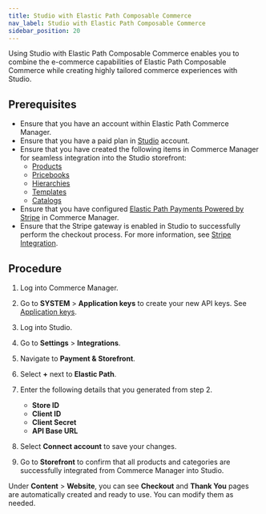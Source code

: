 ```yaml
---
title: Studio with Elastic Path Composable Commerce
nav_label: Studio with Elastic Path Composable Commerce
sidebar_position: 20
---
```


Using Studio with Elastic Path Composable Commerce enables you to combine the e-commerce capabilities of Elastic Path Composable Commerce while creating highly tailored commerce experiences with Studio.

## Prerequisites

- Ensure that you have an account within Elastic Path Commerce Manager.
- Ensure that you have a paid plan in [Studio](https://app.unstack.com/) account.
- Ensure that you have created the following items in Commerce Manager for seamless integration into the Studio storefront:
    - [Products](/docs/commerce-manager/product-experience-manager/Products/overview)
    - [Pricebooks](/docs/commerce-manager/product-experience-manager/pricebooks/pxm-pricebooks)
    - [Hierarchies](/docs/commerce-manager/product-experience-manager/hierarchies/creating_hierarchies)
    - [Templates](/docs/commerce-manager/product-experience-manager/extending-products/templates)
    - [Catalogs](/docs/commerce-manager/product-experience-manager/catalogs/catalog-configuration)
- Ensure that you have configured [Elastic Path Payments Powered by Stripe](/docs/commerce-manager/payments/ep-payments-powered-by-stripe) in Commerce Manager.
- Ensure that the Stripe gateway is enabled in Studio to successfully perform the checkout process. For more information, see [Stripe Integration](/docs/studio/Integrations/Integrating-stripe).

## Procedure

1. Log into Commerce Manager.
1. Go to **SYSTEM** > **Application keys** to create your new API keys. See [Application keys](/docs/commerce-manager/application-keys/application-keys-cm).
1. Log into Studio.
1. Go to **Settings** > **Integrations**.
1. Navigate to **Payment & Storefront**.
1. Select **+** next to **Elastic Path**.
1. Enter the following details that you generated from step 2.

    - **Store ID**
    - **Client ID**
    - **Client Secret**
    - **API Base URL**

1. Select **Connect account** to save your changes. 
1. Go to **Storefront** to confirm that all products and categories are successfully integrated from Commerce Manager into Studio.

Under **Content** > **Website**, you can see **Checkout** and **Thank You** pages are automatically created and ready to use. You can modify them as needed.
